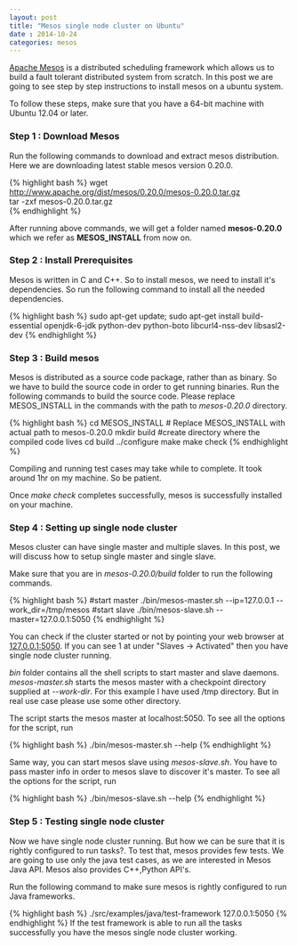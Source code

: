```yaml
---           
layout: post
title: "Mesos single node cluster on Ubuntu"
date : 2014-10-24
categories: mesos
---
```

[Apache Mesos](http://mesos.apache.org/) is a distributed scheduling framework which allows us to build a fault tolerant distributed system from scratch. In this post we are going to see step by step instructions to install mesos on a ubuntu system.

To follow these steps, make sure that you have a 64-bit machine with Ubuntu 12.04 or later.

### Step 1 : Download Mesos

Run the following commands to download and extract mesos distribution. Here we are downloading latest stable mesos version 0.20.0.

{% highlight bash %}
wget http://www.apache.org/dist/mesos/0.20.0/mesos-0.20.0.tar.gz      
tar -zxf mesos-0.20.0.tar.gz   
{% endhighlight %}

After running above commands, we will get a folder named **mesos-0.20.0** which we refer as **MESOS_INSTALL** from now on.

### Step 2 : Install Prerequisites

Mesos is written in C and C++. So to install mesos, we need to install it's dependencies. So run the following command to install all the needed dependencies.

{% highlight bash %}
sudo apt-get update; sudo apt-get install build-essential openjdk-6-jdk python-dev python-boto libcurl4-nss-dev libsasl2-dev
{% endhighlight %}


### Step 3 : Build mesos 
Mesos is distributed as a source code package, rather than as binary. So we have to build the source code in order to get running binaries. Run the following commands to build the source code. Please replace MESOS_INSTALL in the commands with the path to *mesos-0.20.0* directory.

{% highlight bash %}
cd MESOS_INSTALL # Replace MESOS_INSTALL with actual path to mesos-0.20.0
 mkdir build     #create directory where the compiled code lives
 cd build
 ../configure
 make 
 make check 
{% endhighlight %}

Compiling and running test cases may take while to complete. It took around 1hr on my machine. So be patient.

Once *make check* completes successfully, mesos is successfully installed on your machine.


### Step 4 : Setting up single node cluster
Mesos cluster can have single master and multiple slaves. In this post, we will discuss how to setup single master and single slave.

Make sure that you are in *mesos-0.20.0/build* folder to run the following commands.

{% highlight bash %}
#start master
./bin/mesos-master.sh --ip=127.0.0.1 --work_dir=/tmp/mesos
#start slave
./bin/mesos-slave.sh --master=127.0.0.1:5050
{% endhighlight %}

You can check if the cluster started or not by pointing your web browser at [127.0.0.1:5050](http://127.0.0.1:5050). If you can see 1 at under "Slaves -> Activated" then you have single node cluster running.

*bin* folder contains all the shell scripts to start master and slave daemons. *mesos-master.sh* starts the mesos master with a checkpoint directory supplied at *--work-dir*. For this example I have used /tmp directory. But in real use case please use some other directory. 

The script starts the mesos master at localhost:5050. To see all the options for the script, run 

{% highlight bash %}
./bin/mesos-master.sh --help 
{% endhighlight %}

Same way, you can start mesos slave using *mesos-slave.sh*. You have to pass master info in order to mesos slave to discover it's master. To see all the options for the script, run

{% highlight bash %}
./bin/mesos-slave.sh --help 
{% endhighlight %}


### Step 5 : Testing single node cluster
Now we have single node cluster running. But how we can be sure that it is rightly configured to run tasks?. To test that, mesos provides few tests. We are going to use only the java test cases, as we are interested in Mesos Java API. Mesos also provides C++,Python
API's.

Run the following command to make sure mesos is rightly configured to run Java frameworks.

{% highlight bash %}
./src/examples/java/test-framework 127.0.0.1:5050
{% endhighlight %}
If the test framework is able to run all the tasks successfully you have the mesos single node cluster working.






